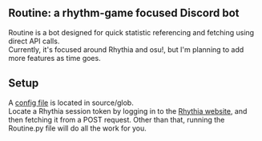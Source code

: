 ## Routine: a rhythm-game focused Discord bot

Routine is a bot designed for quick statistic referencing and fetching using direct API calls.  
Currently, it's focused around Rhythia and osu!, but I'm planning to add more features as time goes.

## Setup
A [config file](https://github.com/x2corp/Routine/blob/main/source/glob/config-example.yml) is located in source/glob.  
Locate a Rhythia session token by logging in to the [Rhythia website](https://rhythia.com), and then fetching it from a POST request.
Other than that, running the Routine.py file will do all the work for you.  
